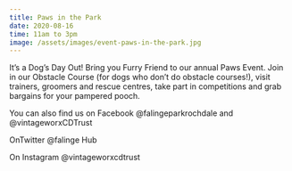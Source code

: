 ```yaml
---
title: Paws in the Park
date: 2020-08-16
time: 11am to 3pm
image: /assets/images/event-paws-in-the-park.jpg
---
```

It’s a Dog’s Day Out! Bring you Furry Friend to our annual Paws Event. Join in our Obstacle Course (for dogs who don’t do obstacle courses!), visit trainers, groomers and rescue centres, take part in competitions and grab bargains for your pampered pooch.

You can also find us on Facebook @falingeparkrochdale and @vintageworxCDTrust

OnTwitter @falinge Hub

On Instagram @vintageworxcdtrust
